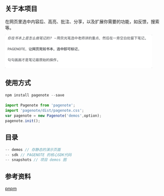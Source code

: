 ## 关于本项目
在网页里选中内容后、高亮、批注、分享，以及扩展你需要的功能，如反馈，搜索等。

![demo](./snapshots/pagenote.gif)

## 使用方式
```javascript
npm install pagenote --save

import Pagenote from 'pagenote';
import 'pagenote/dist/pagenote.css';
var pagenote = new Pagenote('demos',option);
pagenote.init();
```

## 目录
```javascript
-- demos // 存静态的演示页面
-- sdk // PAGENOTE 的核心SDK代码
-- snapshots // 项目 demos 图
```


## 参考资料
[pnpm](https://pnpm.io/zh/cli/install)
